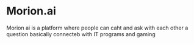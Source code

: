 # Morion.ai
Morion ai is a platform where people can caht and ask with each other a question basically connecteb with IT programs and gaming 
